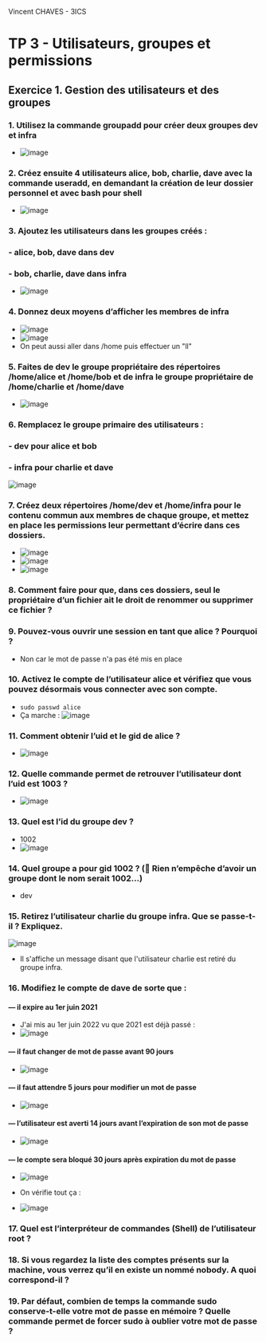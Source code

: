 Vincent CHAVES - 3ICS

# TP 3 - Utilisateurs, groupes et permissions

## Exercice 1.  Gestion des utilisateurs et des groupes

### 1. Utilisez la commande groupadd pour créer deux groupes dev et infra
- ![image](https://user-images.githubusercontent.com/113091304/191703714-3a713246-431b-461d-8dc3-a60e672b2cf0.png)

### 2. Créez ensuite 4 utilisateurs alice, bob, charlie, dave avec la commande useradd, en demandant la création de leur dossier personnel et avec bash pour shell
- ![image](https://user-images.githubusercontent.com/113091304/191705567-40241e09-37e5-422f-9bec-f84fd8cbb3a2.png)

### 3. Ajoutez les utilisateurs dans les groupes créés :
###     - alice, bob, dave dans dev
###     - bob, charlie, dave dans infra
- ![image](https://user-images.githubusercontent.com/113091304/191707543-ddecf4eb-61ed-495c-be2c-ce0d4d345910.png)

### 4. Donnez deux moyens d’afficher les membres de infra
- ![image](https://user-images.githubusercontent.com/113091304/191709568-b5a763ea-bb57-447e-918f-26e512f6a2b5.png)
- ![image](https://user-images.githubusercontent.com/113091304/191709727-4f255611-d5f1-40a3-b555-77198237505e.png)
- On peut aussi aller dans /home puis effectuer un "ll"

### 5. Faites de dev le groupe propriétaire des répertoires /home/alice et /home/bob et de infra le groupe propriétaire de /home/charlie et /home/dave
- ![image](https://user-images.githubusercontent.com/113091304/191714057-6ee7c9e1-7fe2-4386-8738-1895b7227306.png)

### 6. Remplacez le groupe primaire des utilisateurs :
###   - dev pour alice et bob
###   - infra pour charlie et dave
![image](https://user-images.githubusercontent.com/113091304/191715897-c84525bb-6e4d-4045-b6b8-7ee4a1c2f347.png)

### 7. Créez deux répertoires /home/dev et /home/infra pour le contenu commun aux membres de chaque groupe, et mettez en place les permissions leur permettant d’écrire dans ces dossiers.
- ![image](https://user-images.githubusercontent.com/113091304/192102489-a6301ddd-dd50-4408-bffe-1dd5fd6140b5.png)
- ![image](https://user-images.githubusercontent.com/113091304/192102510-7c45a9d3-a00c-4732-9381-9d6516e3c94f.png)
- ![image](https://user-images.githubusercontent.com/113091304/192105222-207ec1d8-a0de-404c-8b4e-79b1de96e352.png)

### 8. Comment faire pour que, dans ces dossiers, seul le propriétaire d’un fichier ait le droit de renommer ou supprimer ce fichier ?


### 9. Pouvez-vous ouvrir une session en tant que alice ? Pourquoi ?
- Non car le mot de passe n'a pas été mis en place

### 10. Activez le compte de l’utilisateur alice et vérifiez que vous pouvez désormais vous connecter avec son compte.
- <code>sudo passwd alice</code>
- Ça marche : ![image](https://user-images.githubusercontent.com/113091304/192163047-9d0aa287-0f11-4af5-b81c-b7d657db1f99.png)

### 11. Comment obtenir l’uid et le gid de alice ?
- ![image](https://user-images.githubusercontent.com/113091304/192163104-acff9fc4-427d-4d19-a4a2-f01a8271bdfe.png)

### 12. Quelle commande permet de retrouver l’utilisateur dont l’uid est 1003 ?
- ![image](https://user-images.githubusercontent.com/113091304/192163247-a5722a0d-8a0c-453c-b682-1894092f3cfd.png)

### 13. Quel est l’id du groupe dev ?
- 1002
- ![image](https://user-images.githubusercontent.com/113091304/192163423-4272ae6d-91c7-476b-9870-762e889dc972.png)

### 14. Quel groupe a pour gid 1002 ? ( Rien n’empêche d’avoir un groupe dont le nom serait 1002...)
- dev

### 15. Retirez l’utilisateur charlie du groupe infra. Que se passe-t-il ? Expliquez.
![image](https://user-images.githubusercontent.com/113091304/192163762-195d954b-272a-40dd-bc8c-49369aa3c24a.png) 
- Il s'affiche un message disant que l'utilisateur charlie est retiré du groupe infra.

### 16. Modifiez le compte de dave de sorte que :
#### — il expire au 1er juin 2021
  - J'ai mis au 1er juin 2022 vu que 2021 est déjà passé :
  - ![image](https://user-images.githubusercontent.com/113091304/192164959-63244479-bd5f-468c-9d11-ddd82ea51aaf.png)
#### — il faut changer de mot de passe avant 90 jours
  - ![image](https://user-images.githubusercontent.com/113091304/192166557-6a2ff846-ecc5-4fdd-b00c-bfee9e6492ac.png)
#### — il faut attendre 5 jours pour modifier un mot de passe
  - ![image](https://user-images.githubusercontent.com/113091304/192166570-964e32e4-288a-4b1b-a2f0-f04209d02552.png)
#### — l’utilisateur est averti 14 jours avant l’expiration de son mot de passe
  - ![image](https://user-images.githubusercontent.com/113091304/192166616-0f55d5e3-2ff0-4349-9f25-557319500ba8.png)

#### — le compte sera bloqué 30 jours après expiration du mot de passe
  - ![image](https://user-images.githubusercontent.com/113091304/192166728-9e2c5621-88d9-4c0b-81d4-ade1d93208e6.png)
  
- On vérifie tout ça :
- ![image](https://user-images.githubusercontent.com/113091304/192166763-5e3df689-8849-41e7-ab8f-b8df4e84b03d.png)

### 17. Quel est l’interpréteur de commandes (Shell) de l’utilisateur root ?
### 18. Si vous regardez la liste des comptes présents sur la machine, vous verrez qu’il en existe un nommé nobody. A quoi correspond-il ?
### 19. Par défaut, combien de temps la commande sudo conserve-t-elle votre mot de passe en mémoire ? Quelle commande permet de forcer sudo à oublier votre mot de passe ?



